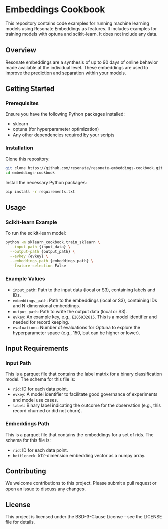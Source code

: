
# Embeddings Cookbook

This repository contains code examples for running machine learning models using Resonate Embeddings as features. It includes examples for training models with optuna and scikit-learn. It does not include any data.

## Overview

Resonate embeddings are a synthesis of up to 90 days of online behavior made available at the individual level. 
These embeddings are used to improve the prediction and separation within your models.

## Getting Started

### Prerequisites

Ensure you have the following Python packages installed:

- sklearn
- optuna (for hyperparameter optimization)
- Any other dependencies required by your scripts

### Installation

Clone this repository:

```bash
git clone https://github.com/resonate/resonate-embeddings-cookbook.git
cd embeddings-cookbook
```

Install the necessary Python packages:

```bash
pip install -r requirements.txt
```

## Usage

### Scikit-learn Example

To run the scikit-learn model:

```bash
python -m sklearn_cookbook.train_sklearn \
  --input-path {input_data} \
  --output-path {output_path} \
  --evkey {evkey} \
  --embeddings-path {embeddings_path} \
  --feature-selection False
```

### Example Values

- `input_path`: Path to the input data (local or S3), containing labels and IDs.
- `embeddings_path`: Path to the embeddings (local or S3), containing IDs and N-dimensional embeddings.
- `output_path`: Path to write the output data (local or S3).
- `evkey`: An example key, e.g., `E205932615`. This is a model identifier and needed for record keeping.
- `evaluations`: Number of evaluations for Optuna to explore the hyperparameter space (e.g., 150, but can be higher or lower).

## Input Requirements

### Input Path

This is a parquet file that contains the label matrix for a binary classification model. The schema for this file is:

- `rid`: ID for each data point.
- `evkey`: A model identifier to facilitate good governance of experiments and model use cases.
- `label`: Binary label indicating the outcome for the observation (e.g., this record churned or did not churn).

### Embeddings Path

This is a parquet file that contains the embeddings for a set of rids. The schema for this file is:

- `rid`: ID for each data point.
- `bottleneck`: 512-dimension embedding vector as a numpy array.

## Contributing

We welcome contributions to this project. Please submit a pull request or open an issue to discuss any changes.

## License

This project is licensed under the BSD-3-Clause License - see the LICENSE file for details.

